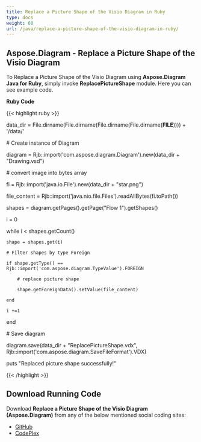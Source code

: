 ```yaml
---
title: Replace a Picture Shape of the Visio Diagram in Ruby
type: docs
weight: 60
url: /java/replace-a-picture-shape-of-the-visio-diagram-in-ruby/
---
```


## **Aspose.Diagram - Replace a Picture Shape of the Visio Diagram**
To Replace a Picture Shape of the Visio Diagram using **Aspose.Diagram Java for Ruby**, simply invoke **ReplacePictureShape** module. Here you can see example code.

**Ruby Code**

{{< highlight ruby >}}

 data_dir = File.dirname(File.dirname(File.dirname(File.dirname(__FILE__)))) + '/data/'

\# Create instance of Diagram

diagram = Rjb::import('com.aspose.diagram.Diagram').new(data_dir + "Drawing.vsd")

\# convert image into bytes array

fi = Rjb::import('java.io.File').new(data_dir + "star.png")

file_content = Rjb::import('java.nio.file.Files').readAllBytes(fi.toPath())

shapes = diagram.getPages().getPage("Flow 1").getShapes()

i = 0

while i < shapes.getCount()

    shape = shapes.get(i)

    # Filter shapes by type Foreign

    if shape.getType() == Rjb::import('com.aspose.diagram.TypeValue').FOREIGN

        # replace picture shape

        shape.getForeignData().setValue(file_content)

    end

    i +=1

end

\# Save diagram

diagram.save(data_dir + "ReplacePictureShape.vdx", Rjb::import('com.aspose.diagram.SaveFileFormat').VDX)

puts "Replaced picture shape successfully!"

{{< /highlight >}}
## **Download Running Code**
Download **Replace a Picture Shape of the Visio Diagram (Aspose.Diagram)** from any of the below mentioned social coding sites:

- [GitHub](https://github.com/asposediagram/Aspose.Diagram-for-Java/blob/master/Plugins/Aspose_Diagram_Java_for_Ruby/lib/asposediagramjava/Shapes/replacepictureshape.rb)
- [CodePlex](https://asposediagramjavaruby.codeplex.com/SourceControl/latest#lib/asposediagramjava/Shapes/replacepictureshape.rb)
